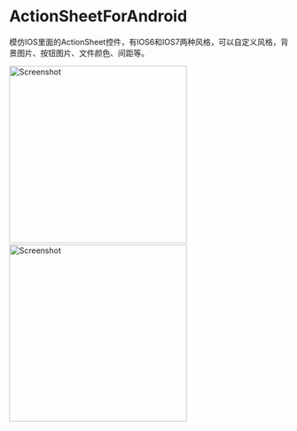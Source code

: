 # ActionSheetForAndroid
模仿IOS里面的ActionSheet控件，有IOS6和IOS7两种风格，可以自定义风格，背景图片、按钮图片、文件颜色、间距等。

<p>
   <img src="https://raw.githubusercontent.com/baoyongzhang/ActionSheetForAndroid/master/screenshot-1.png" width="320" alt="Screenshot"/>
   &nbsp;&nbsp;
   <img src="https://raw.githubusercontent.com/baoyongzhang/ActionSheetForAndroid/master/screenshot-2.png" width="320" alt="Screenshot"/>
</p>
